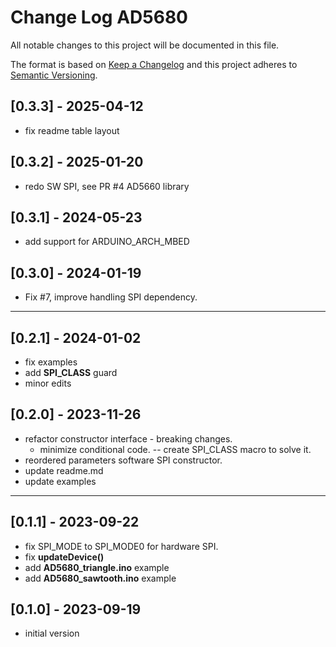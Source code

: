 # Change Log AD5680

All notable changes to this project will be documented in this file.

The format is based on [Keep a Changelog](http://keepachangelog.com/)
and this project adheres to [Semantic Versioning](http://semver.org/).


## [0.3.3] - 2025-04-12
- fix readme table layout


## [0.3.2] - 2025-01-20
- redo SW SPI, see PR #4 AD5660 library

## [0.3.1] - 2024-05-23
- add support for ARDUINO_ARCH_MBED

## [0.3.0] - 2024-01-19
- Fix #7, improve handling SPI dependency.

----

## [0.2.1] - 2024-01-02
- fix examples
- add __SPI_CLASS__ guard
- minor edits

## [0.2.0] - 2023-11-26
- refactor constructor interface - breaking changes.
  - minimize conditional code. -- create SPI_CLASS macro to solve it.
- reordered parameters software SPI constructor.
- update readme.md
- update examples

----

## [0.1.1] - 2023-09-22
- fix SPI_MODE to SPI_MODE0 for hardware SPI.
- fix **updateDevice()**
- add **AD5680_triangle.ino** example
- add **AD5680_sawtooth.ino** example


## [0.1.0] - 2023-09-19
- initial version

